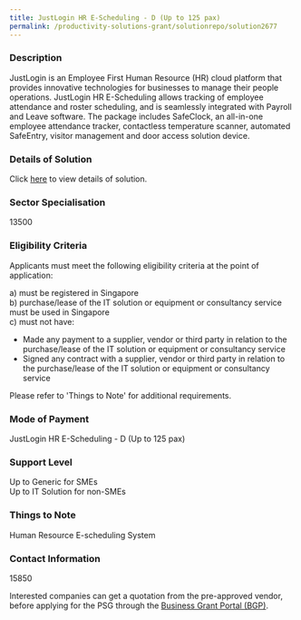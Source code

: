 ```yaml
---
title: JustLogin HR E-Scheduling - D (Up to 125 pax)
permalink: /productivity-solutions-grant/solutionrepo/solution2677
---
```


### Description

JustLogin is an Employee First Human Resource (HR) cloud platform that provides innovative technologies for businesses to manage their people operations. JustLogin HR E-Scheduling allows tracking of employee attendance and roster scheduling, and is seamlessly integrated with Payroll and Leave software. The package includes SafeClock, an all-in-one employee attendance tracker, contactless temperature scanner, automated SafeEntry, visitor management and door access solution device.

### Details of Solution

Click <a href='JustLogin Pte Ltd' target='_blank' rel='noopener'>here</a> to view details of solution.

### Sector Specialisation

 13500 

### Eligibility Criteria

Applicants must meet the following eligibility criteria at the point of application:

a) must be registered in Singapore <br>
b) purchase/lease of the IT solution or equipment or consultancy service must be used in Singapore <br>
c) must not have:
- Made any payment to a supplier, vendor or third party in relation to the purchase/lease of the IT solution or equipment or consultancy service
- Signed any contract with a supplier, vendor or third party in relation to the purchase/lease of the IT solution or equipment or consultancy service

Please refer to 'Things to Note' for additional requirements.

### Mode of Payment
JustLogin HR E-Scheduling - D (Up to 125 pax)

### Support Level
Up to Generic for SMEs <br>
Up to IT Solution for non-SMEs

### Things to Note
Human Resource E-scheduling System

### Contact Information
15850

Interested companies can get a quotation from the pre-approved vendor, before applying for the PSG through the <a target='_blank' rel='noopener' href='https://www.businessgrants.gov.sg/'>Business Grant Portal (BGP)</a>.
